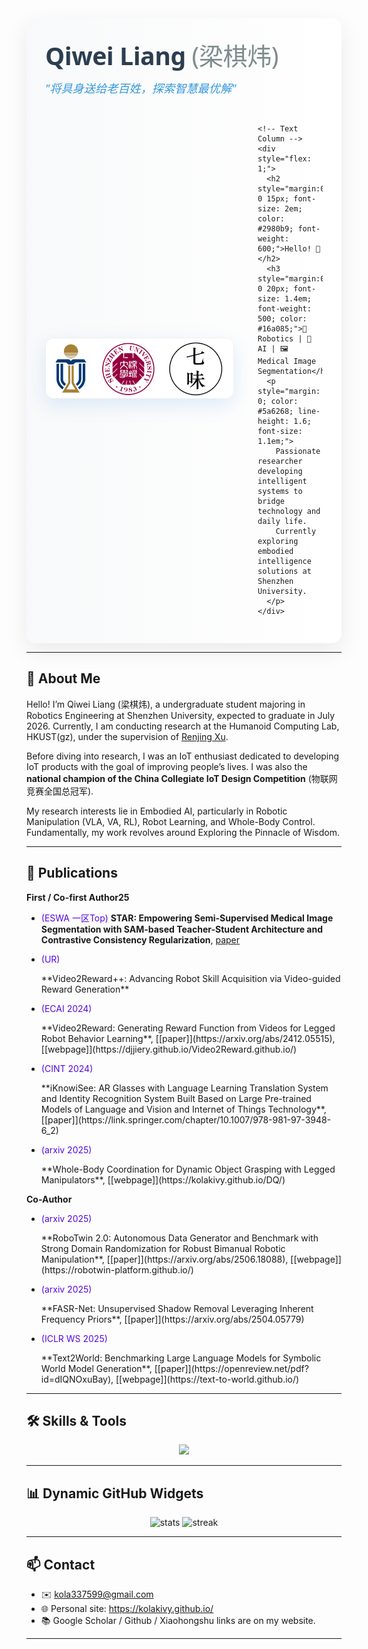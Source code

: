 <div style="max-width: 900px; margin: 0 auto; padding: 30px; background: linear-gradient(to right, #f8f9fa, #ffffff); border-radius: 16px; box-shadow: 0 12px 36px rgba(0,0,0,0.08); font-family: 'Segoe UI', 'PingFang SC', sans-serif;">
  <!-- Name Section -->
  <div style="margin-bottom: 30px; text-align: left;">
    <h1 style="margin: 0; font-size: 2.8em; font-weight: 700; color: #2c3e50; letter-spacing: -0.5px;">Qiwei Liang <span style="color: #7f8c8d; font-weight: 400;">(梁棋炜)</span></h1>
    <p style="margin: 12px 0 0; font-size: 1.3em; font-style: italic; color: #3498db; font-weight: 500;">"将具身送给老百姓，探索智慧最优解"</p>
  </div>

  <!-- Content Row -->
  <div style="display: flex; align-items: center; gap: 40px;">
    <!-- Image Column -->
    <div style="flex: 0 0 300px;">
      <img src="./assets/school.png" alt="Shenzhen University" style="width: 100%; border-radius: 14px; box-shadow: 0 10px 30px rgba(46, 134, 222, 0.15); border: 1px solid rgba(0,0,0,0.05);" />
    </div>
    
    <!-- Text Column -->
    <div style="flex: 1;">
      <h2 style="margin:0 0 15px; font-size: 2em; color: #2980b9; font-weight: 600;">Hello! 👋</h2>
      <h3 style="margin:0 0 20px; font-size: 1.4em; font-weight: 500; color: #16a085;">🤖 Robotics | 🧠 AI | 🖼️ Medical Image Segmentation</h3>
      <p style="margin: 0; color: #5a6268; line-height: 1.6; font-size: 1.1em;">
        Passionate researcher developing intelligent systems to bridge technology and daily life. 
        Currently exploring embodied intelligence solutions at Shenzhen University.
      </p>
    </div>
  </div>
</div>

---

## 🌟 About Me
Hello! I’m Qiwei Liang (梁棋炜), a undergraduate student majoring in Robotics Engineering at Shenzhen University, expected to graduate in July 2026. Currently, I am conducting research at the Humanoid Computing Lab, HKUST(gz), under the supervision of [Renjing Xu](https://scholar.google.com/citations?user=Mu__bJEAAAAJ&hl=en). 

Before diving into research, I was an IoT enthusiast dedicated to developing IoT products with the goal of improving people’s lives. I was also the **national champion of the China Collegiate IoT Design Competition** (物联网竞赛全国总冠军).

My research interests lie in Embodied AI, particularly in Robotic Manipulation (VLA, VA, RL), Robot Learning, and Whole-Body Control. Fundamentally, my work revolves around Exploring the Pinnacle of Wisdom.

---

## 🚀 Publications
**First / Co-first Author25**
- <span style="color: #5409e1;">(ESWA 一区Top)</span> **STAR: Empowering Semi-Supervised Medical Image Segmentation with SAM-based Teacher-Student Architecture and Contrastive Consistency Regularization**, [paper](https://www.sciencedirect.com/science/article/abs/pii/S0957417425022699)
- <p style="color: #5409e1ff;">(UR)</p> **Video2Reward++: Advancing Robot Skill Acquisition via Video-guided Reward Generation**
- <p style="color: #5409e1ff;">(ECAI 2024)</p> **Video2Reward: Generating Reward Function from Videos for Legged Robot Behavior Learning**, [[paper]](https://arxiv.org/abs/2412.05515), [[webpage]](https://djjiery.github.io/Video2Reward.github.io/)
- <p style="color: #5409e1ff;">(CINT 2024)</p> **iKnowiSee: AR Glasses with Language Learning Translation System and Identity Recognition System Built Based on Large Pre-trained Models of Language and Vision and Internet of Things Technology**, [[paper]](https://link.springer.com/chapter/10.1007/978-981-97-3948-6_2)
- <p style="color: #5409e1ff;">(arxiv 2025)</p> **Whole-Body Coordination for Dynamic Object Grasping with Legged Manipulators**, [[webpage]](https://kolakivy.github.io/DQ/)


**Co-Author**
- <p style="color: #5409e1ff;">(arxiv 2025)</p> **RoboTwin 2.0: Autonomous Data Generator and Benchmark with Strong Domain Randomization for Robust Bimanual Robotic Manipulation**, [[paper]](https://arxiv.org/abs/2506.18088), [[webpage]](https://robotwin-platform.github.io/)
- <p style="color: #5409e1ff;">(arxiv 2025)</p> **FASR-Net: Unsupervised Shadow Removal Leveraging Inherent Frequency Priors**, [[paper]](https://arxiv.org/abs/2504.05779)
- <p style="color: #5409e1ff;">(ICLR WS 2025)</p> **Text2World: Benchmarking Large Language Models for Symbolic World Model Generation**, [[paper]](https://openreview.net/pdf?id=dIQNOxuBay), [[webpage]](https://text-to-world.github.io/)

---

## 🛠 Skills & Tools
<p align="center">
  <img src="https://skillicons.dev/icons?i=python,pytorch,cpp,ros,arduino,raspberrypi,matlab,git,linux" />
</p>

---

## 📊 Dynamic GitHub Widgets
<p align="center">
  <img src="https://github-readme-stats.vercel.app/api?username=KolaKivy&show_icons=true&theme=radical" alt="stats" />
  <img src="https://github-readme-streak-stats.herokuapp.com/?user=KolaKivy&theme=radical" alt="streak" />
</p>

---

## 📫 Contact
- ✉️ kola337599@gmail.com  
- 🌐 Personal site: https://kolakivy.github.io/  
- 📚 Google Scholar / Github / Xiaohongshu links are on my website. 

---
